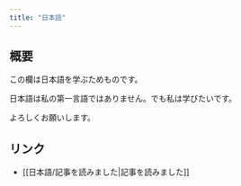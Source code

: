 ```yaml
---
title: "日本語"
---
```

## 概要
この欄は日本語を学ぶためものです。

日本語は私の第一言語ではありません。でも私は学びたいです。

よろしくお願いします。

## リンク
- [[日本語/記事を読みました|記事を読みました]]

